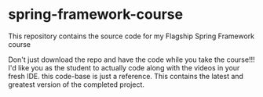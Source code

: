 # spring-framework-course
This repository contains the source code for my Flagship Spring Framework course


Don't just download the repo and have the code while you take the course!!! I'd like you as the student to actually code along with the videos in your fresh IDE. this code-base is just a reference. This contains the latest and greatest version of the completed project. 
